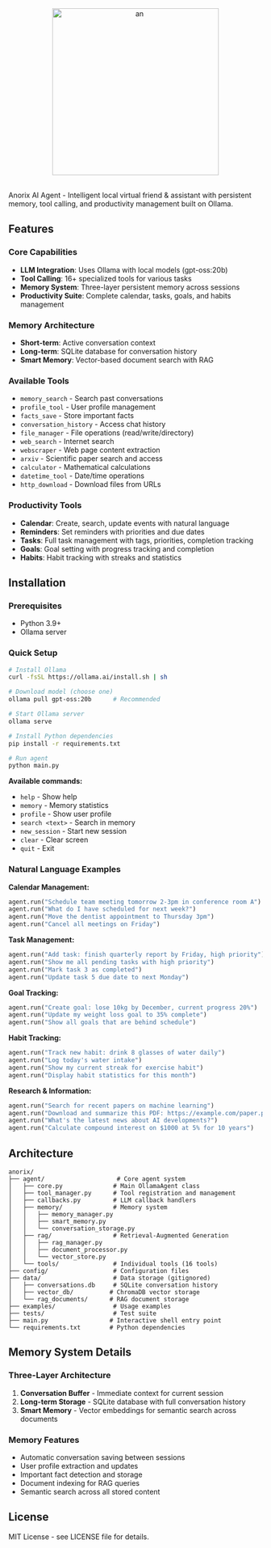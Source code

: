 <div align="center">
	<img width="330" alt="an" src="https://github.com/user-attachments/assets/088d0699-7337-4f64-bf04-96278867bd06" />
</div><br>

Anorix AI Agent - Intelligent local virtual friend & assistant with persistent memory, tool calling, and productivity management built on Ollama.

## Features

### Core Capabilities
- **LLM Integration**: Uses Ollama with local models (gpt-oss:20b)
- **Tool Calling**: 16+ specialized tools for various tasks
- **Memory System**: Three-layer persistent memory across sessions
- **Productivity Suite**: Complete calendar, tasks, goals, and habits management

### Memory Architecture
- **Short-term**: Active conversation context
- **Long-term**: SQLite database for conversation history
- **Smart Memory**: Vector-based document search with RAG

### Available Tools
- `memory_search` - Search past conversations
- `profile_tool` - User profile management
- `facts_save` - Store important facts
- `conversation_history` - Access chat history
- `file_manager` - File operations (read/write/directory)
- `web_search` - Internet search
- `webscraper` - Web page content extraction
- `arxiv` - Scientific paper search and access
- `calculator` - Mathematical calculations
- `datetime_tool` - Date/time operations
- `http_download` - Download files from URLs

### Productivity Tools
- **Calendar**: Create, search, update events with natural language
- **Reminders**: Set reminders with priorities and due dates
- **Tasks**: Full task management with tags, priorities, completion tracking
- **Goals**: Goal setting with progress tracking and completion
- **Habits**: Habit tracking with streaks and statistics

## Installation

### Prerequisites
- Python 3.9+
- Ollama server

### Quick Setup
```bash
# Install Ollama
curl -fsSL https://ollama.ai/install.sh | sh

# Download model (choose one)
ollama pull gpt-oss:20b      # Recommended

# Start Ollama server
ollama serve

# Install Python dependencies
pip install -r requirements.txt

# Run agent
python main.py
```

**Available commands:**
- `help` - Show help
- `memory` - Memory statistics
- `profile` - Show user profile
- `search <text>` - Search in memory
- `new_session` - Start new session
- `clear` - Clear screen
- `quit` - Exit

### Natural Language Examples

**Calendar Management:**
```python
agent.run("Schedule team meeting tomorrow 2-3pm in conference room A")
agent.run("What do I have scheduled for next week?")
agent.run("Move the dentist appointment to Thursday 3pm")
agent.run("Cancel all meetings on Friday")
```

**Task Management:**
```python
agent.run("Add task: finish quarterly report by Friday, high priority")
agent.run("Show me all pending tasks with high priority")
agent.run("Mark task 3 as completed")
agent.run("Update task 5 due date to next Monday")
```

**Goal Tracking:**
```python
agent.run("Create goal: lose 10kg by December, current progress 20%")
agent.run("Update my weight loss goal to 35% complete")
agent.run("Show all goals that are behind schedule")
```

**Habit Tracking:**
```python
agent.run("Track new habit: drink 8 glasses of water daily")
agent.run("Log today's water intake")
agent.run("Show my current streak for exercise habit")
agent.run("Display habit statistics for this month")
```

**Research & Information:**
```python
agent.run("Search for recent papers on machine learning")
agent.run("Download and summarize this PDF: https://example.com/paper.pdf")
agent.run("What's the latest news about AI developments?")
agent.run("Calculate compound interest on $1000 at 5% for 10 years")
```

## Architecture

```
anorix/
├── agent/                    # Core agent system
│   ├── core.py              # Main OllamaAgent class
│   ├── tool_manager.py      # Tool registration and management
│   ├── callbacks.py         # LLM callback handlers
│   ├── memory/              # Memory system
│   │   ├── memory_manager.py
│   │   ├── smart_memory.py
│   │   └── conversation_storage.py
│   ├── rag/                 # Retrieval-Augmented Generation
│   │   ├── rag_manager.py
│   │   ├── document_processor.py
│   │   └── vector_store.py
│   └── tools/               # Individual tools (16 tools)
├── config/                  # Configuration files
├── data/                    # Data storage (gitignored)
│   ├── conversations.db     # SQLite conversation history
│   ├── vector_db/          # ChromaDB vector storage
│   └── rag_documents/      # RAG document storage
├── examples/                # Usage examples
├── tests/                   # Test suite
├── main.py                 # Interactive shell entry point
└── requirements.txt        # Python dependencies
```

## Memory System Details

### Three-Layer Architecture
1. **Conversation Buffer** - Immediate context for current session
2. **Long-term Storage** - SQLite database with full conversation history
3. **Smart Memory** - Vector embeddings for semantic search across documents

### Memory Features
- Automatic conversation saving between sessions
- User profile extraction and updates
- Important fact detection and storage
- Document indexing for RAG queries
- Semantic search across all stored content


## License

MIT License - see LICENSE file for details.
